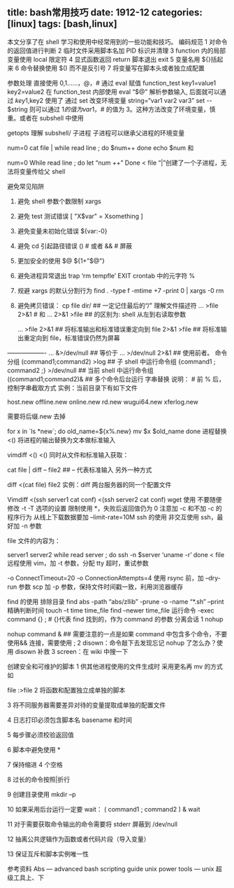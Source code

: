 title: bash常用技巧
date: 1912-12
categories: [linux]
tags: [bash,linux]
---

本文分享了在 shell 学习和使用中经常用到的一些功能和技巧。
编码规范
1 对命令的返回值进行判断 
2 临时文件采用脚本名加 PID 标识并清理
3 function 内的局部变量使用 local 限定符
4 显式函数返回 return 脚本退出 exit
5 变量名用 ${}括起来
6 命令替换使用 $() 而不是反引号
7 将变量写在脚本头或者独立成配置

参数处理
直接使用 $0,$1……，$@，$#
通过 eval 赋值
function_test key1=value1 key2=value2
在 function_test 内部使用
eval “$@”
解析参数输入, 后面就可以通过 $key1,$key2 使用了
通过 set 改变环境变量
string=“var1 var2 var3”
set -- $string
则可以通过 $1 的值为 var1，$# 的值为 3。这种方法改变了环境变量，慎重。或者在 subshell 中使用

getopts
理解 subshell/ 子进程
子进程可以继承父进程的环境变量

num=0
cat file | while read line ; do
$num++
done
echo $num
和

num=0
While read line ; do
let “num ++”
Done < file
“|”创建了一个子进程，无法将变量传给父 shell

避免常见陷阱

1. 避免 shell 参数个数限制
xargs
2. 避免 test 测试错误
[ "X$var" = Xsomething ]
3. 避免变量未初始化错误
${var:-0}
4. 避免 cd 引起路径错误
() # 或者
&& # 屏蔽
5. 更加安全的使用 $@
${1+”$@”}
6. 避免进程异常退出
trap ‘rm tempfle’ EXIT
crontab 中的元字符
%
7. 规避 xargs 的默认分割行为
find . -type f -mtime +7 -print 0 | xargs -0 rm
8. 避免拷贝错误：
cp file dir/       ## 一定记住最后的“/”
理解文件描述符
     ... >file 2>&1 # 和
     ... 2>&1 >file ## 的区别为: shell 从左到右读取参数

     ... >file 2>&1 ## 将标准输出和标准错误重定向到 file
     2>&1 >file ## 将标准输出重定向到 file，标准错误仍然为屏幕

——————-
     ... &>/dev/null ## 等价于
     ... >/dev/null 2>&1 ## 使用前者。
命令分组
(command1;command2) >log ## 子 shell 中运行命令组
{command1 ; command2 ;} >/dev/null ## 当前 shell 中运行命令组
((command1;command2)& ## 多个命令后台运行
字串替换
说明： # 前 % 后，控制字串截取方式 实例：当前目录下有如下文件

host.new offline.new online.new rd.new wugui64.new xferlog.new

需要将后缀.new 去掉

for x in \`ls *new\`; do
old_name=${x%.new}
mv $x $old_name
done
进程替换
<() 将进程的输出替换为文本做标准输入

vimdiff <() <()
同时从文件和标准输入获取：

cat file | diff – file2 ## – 代表标准输入
另外一种方式

diff <(cat file) file2
实例：diff 两台服务器的同一个配置文件

Vimdiff <(ssh server1 cat conf) <(ssh server2 cat conf)
wget 使用
不要随便修改 -t -T 选项的设置
限制使用 *，失败后返回值仍为 0
注意加 -c 和不加 -c 的程序行为
从线上下载数据要加 –limit-rate=10M
ssh 的使用
非交互使用 ssh，最好加 -n 参数

file 文件的内容为：

server1
server2
while read server ; do
ssh -n $server ‘uname -r’
done < file
远程使用 vim，加 -t 参数，分配 tty 超时，重试参数

-o ConnectTimeout=20 -o ConnectionAttempts=4
使用 rsync 前，加 –dry-run 参数 scp 加 -p 参数，保持文件时间戳一致，利用浏览器缓存

find 的使用
排除目录
find abs -path “abs/zllib” -prune -o -name “*.sh” –print
精确判断时间
touch –t time time_file
find –newer time_file
运行命令
-exec command {} \; # {}代表 find 找到的，作为 command 的参数
分离会话
1 nohup

nohup command & ## 需要注意的一点是如果 command 中包含多个命令，不要使用&& 连接，需要使用 ;
2 disown：命令敲下去发现忘记 nohup 了怎么办？使用 disown 补救 3 screen：在 wiki 中搜一下

创建安全和可维护的脚本
1 供其他进程使用的文件生成时 采用更名再 mv 的方式 如

file :>file
2 将函数和配置独立成单独的脚本

3 将不同服务器需要差异对待的变量提取成单独的配置文件

4 日志打印必须包含脚本名 basename 和时间

5 每步骤必须校验返回值

6 脚本中避免使用 *

7 保持缩进 4 个空格

8 过长的命令按照|折行

9 创建目录使用 mkdir –p

10 如果采用后台运行一定要 wait： ( command1 ; command2 ) & wait

11 对于需要获取命令输出的命令需要将 stderr 屏蔽到 /dev/null

12 抽离公共逻辑作为函数或者代码片段（导入变量）

13 保证互斥和脚本实例唯一性

参考资料
Abs — advanced bash scripting guide
unix power tools — unix 超级工具上、下
